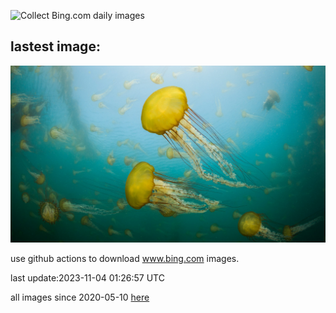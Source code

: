 ![Collect Bing.com daily images](https://github.com/counter2015/bing-daily-images/workflows/Collect%20Bing.com%20daily%20images/badge.svg)
## lastest image:
![](images/SeaNettles.jpg)

use github actions to download www.bing.com images.

last update:2023-11-04 01:26:57 UTC

all images since 2020-05-10 [here](https://github.com/counter2015/bing-daily-images/tree/master/images) 
